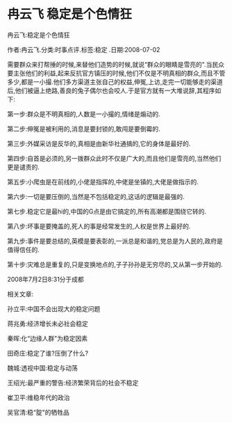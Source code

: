 # 冉云飞  稳定是个色情狂    
    
冉云飞:稳定是个色情狂    
作者:冉云飞.分类:时事点评.标签:稳定 .日期:2008-07-02    
需要群众来打帮捶的时候,来替他们造势的时候,就说“群众的眼睛是雪亮的".当民众要主张他们的利益,起来反抗官方镇压的时候,他们不仅是不明真相的群众,而且不管多少,都是一小撮.他们多方渠道主张自己的权益,伸冤,上访,走完一切能够走的渠道后,他们被逼上绝路,善良的兔子偶尔也会咬人.于是官方就有一大堆说辞,其程序如下:    
第一步:群众是不明真相的,人数是一小撮的,情绪是煽动的.    
第二步:伸冤是被利用的,消息是要封锁的,敢闯是要倒霉的.    
第三步:外媒采访是反华的,真相是由新华社通搞的,它的身体是最好的.    
第四步:自首是必须的,另一拨群众此时不仅是广大的,而且他们是雪亮的,当然他们更是谴责的.    
第五步:小爬虫是在前线的,小佬是指挥的,中佬是坐镇的,大佬是做指示的.    
第六步:一切是要压倒的,当然是不包括稳定的,这话的逻辑是最强的.    
第七步.稳定它是最hi的,中国的G点是由它搞定的,所有高潮都是围绕它转的.    
第八步:坏事是要掩盖的,死人的事是经常发生的,人权是世界上最好的.    
第九步:事件是要总结的,英模是要表彰的,一派总是和谐的,党总是为人民的,政府是值得信任的.    
第十步:灾难总是重复的,只是变换地点的,子子孙孙是无穷尽的,又从第一步开始的.    
2008年7月2日8:31分于成都    
    
相关文章:    
孙立平:中国不会出现大的稳定问题    
蒋兆勇:经济增长未必社会稳定    
秦晖:化“边缘人群"为稳定因素    
田奇庄:稳定了谁?压倒了什么?    
魏城:透视中国:稳定与动荡    
王绍光:最严重的警告:经济繁荣背后的社会不稳定    
崔卫平:维稳年代的政治    
吴官清:稳“腚"的牺牲品